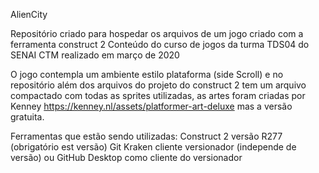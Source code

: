 AlienCity

Repositório criado para hospedar os arquivos de um jogo criado com a ferramenta construct 2
Conteúdo do curso de jogos da turma TDS04 do SENAI CTM realizado em março de 2020

O jogo contempla um ambiente estilo plataforma (side Scroll) e no repositório além dos arquivos do projeto do construct 2 tem um arquivo compactado com todas as sprites utilizadas, as artes foram criadas por Kenney https://kenney.nl/assets/platformer-art-deluxe mas a versão gratuita.

Ferramentas que estão sendo utilizadas:
Construct 2 versão R277 (obrigatório est versão)
Git Kraken cliente versionador (independe de versão)
ou GitHub Desktop como cliente do versionador
